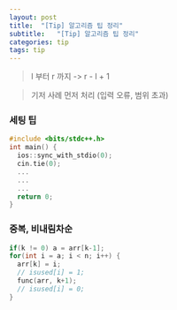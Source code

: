 ```yaml
---
layout: post
title:  "[Tip] 알고리즘 팁 정리"
subtitle:   "[Tip] 알고리즘 팁 정리"
categories: tip
tags: tip
---
```


> l 부터 r 까지 -> r - l + 1

> 기저 사례 먼저 처리 (입력 오류, 범위 초과)


### 세팅 팁
```cpp
#include <bits/stdc++.h>
int main() {
  ios::sync_with_stdio(0);
  cin.tie(0);
  ...
  ...
  ...
  return 0;
}
```

### 중복, 비내림차순  
```cpp
if(k != 0) a = arr[k-1];
for(int i = a; i < n; i++) {
  arr[k] = i;
  // isused[i] = 1;
  func(arr, k+1);
  // isused[i] = 0;
}
```

